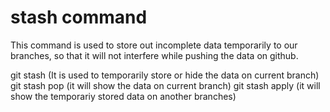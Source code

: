# stash command
This command is used to store out incomplete data temporarily to our branches, so that it will not interfere while pushing the data on github.

git stash        (It is used to temporarily store or hide the data  on current branch)
git stash pop    (it will show the data on current branch)
git stash apply  (it will show the temporariy stored data on another branches)